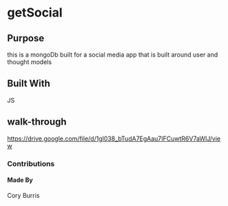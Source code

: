 # getSocial

## Purpose
this is a mongoDb built for a social media app that is built around user and thought models
## Built With
JS
## walk-through
https://drive.google.com/file/d/1gl038_bTudA7EgAau7IFCuwtR6V7aWlJ/view
### Contributions
#### Made By 
Cory Burris